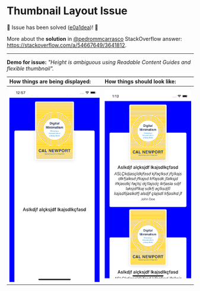 # Thumbnail Layout Issue

🤩 Issue has been solved ([e0a1dea](https://github.com/ricardopereira/ThumbnailLayoutIssue/commit/e0a1dea0f3b353f1e8aa7b9f32fa48d756ee831d))! 🎉

More about the **solution** in [@pedrommcarrasco](https://github.com/pedrommcarrasco) StackOverflow answer: https://stackoverflow.com/a/54667649/3641812.

---

**Demo for issue:** _"Height is ambiguous using Readable Content Guides and flexible thumbnail"._

| How things are being displayed: | How things should look like: |
| :--- | :--- |
| ![](/Screenshots/bad.png) | ![](/Screenshots/good.png) |
